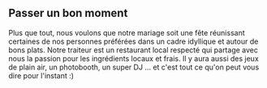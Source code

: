 <div class="text-center">
<h2>Passer un bon moment</h2>
</div>
<p>
Plus que tout, nous voulons que notre mariage soit une fête réunissant certaines de nos personnes préférées dans un cadre idyllique et autour de bons plats. Notre traiteur est un restaurant local respecté qui partage avec nous la passion pour les ingrédients locaux et frais. Il y aura aussi des jeux de plain air, un photobooth, un super DJ … et c'est tout ce qu'on peut vous dire pour l'instant :)
</p>


